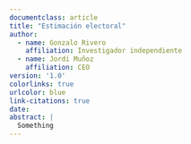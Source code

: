 ```yaml
---
documentclass: article
title: "Estimación electoral"
author: 
  - name: Gonzalo Rivero
    affiliation: Investigador independiente
  - name: Jordi Muñoz
    affiliation: CEO
version: '1.0'
colorlinks: true
urlcolor: blue
link-citations: true
date: 
abstract: |
  Something
---
```

